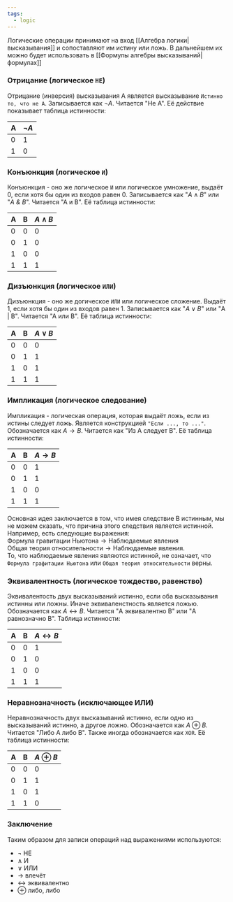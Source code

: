```yaml
---
tags:
  - logic
---
```

Логические операции принимают на вход [[Алгебра логики|высказывания]] и сопоставляют им истину или ложь. В дальнейшем их можно будет использовать в [[Формулы алгебры высказываний|формулах]]

### Отрицание (логическое ```НЕ```)

Отрицание (инверсия) высказывания A является высказывание ```Истинно то, что не A```. Записывается как $\neg A$. Читается "Не A". Её действие показывает таблица истинности:

|A|$\neg A$|
|-|-|
|0|1|
|1|0|


### Конъюнкция (логическое ```И```)

Конъюнкция - оно же логическое ```И``` или логическое умножение, выдаёт 0, если хотя бы один из входов равен 0. Записывается как "$A \land B$" или "*A & B*". Читается "А и B". Её таблица истинности:

|A|B|$A \land B$|
|-|-|-|
|0|0|0|
|0|1|0|
|1|0|0|
|1|1|1|



### Дизъюнкция (логическое ```ИЛИ```)

Дизъюнкция - оно же догическое ```ИЛИ``` или логическое сложение. Выдаёт 1, если хотя бы один из входов равен 1. Записывается как "$A \lor B$" или "A | B". Читается "А или B". Её таблица истинности:

|A|B|$A \lor B$|
|-|-|-|
|0|0|0|
|0|1|1|
|1|0|1|
|1|1|1|


### Импликация (логическое следование)

Импликация - логическая операция, которая выдаёт ложь, если из истины следует ложь. Является конструкцией ```"Если ..., то ..."```. Обозначается как $A \to B$. Читается как "Из A следует B". Её таблица истинности:

|A|B|$A \to B$|
|-|-|-|
|0|0|1|
|0|1|1|
|1|0|0|
|1|1|1|

Основная идея заключается в том, что имея следствие B истинным, мы не можем сказать, что причина этого следствия является истинной. Например, есть следующие выражения:\
$\text{Формула гравитации Ньютона} \to \text{Наблюдаемые явления}$\
$\text{Общая теория относительности} \to \text{Наблюдаемые явления}$.\
То, что наблюдаемые явления являются истинной, не означает, что ```Формула графитации Ньютона``` или ```Общая теория относительности``` верны.


### Эквивалентность (логическое тождество, равенство)

Эквивалентость двух высказываний истинно, если оба высказывания истинны или ложны. Иначе эквиваленстность является ложью. Обозначается как $A \leftrightarrow B$. Читается "A эквивалентно B" или "A равнозначно B". Таблица истинности:

|A|B|$A \leftrightarrow B$|
|-|-|-|
|0|0|1|
|0|1|0|
|1|0|0|
|1|1|1|


### Неравнозначность (исключающее ИЛИ)

Неравнозначность двух высказываний истинно, если одно из высказываний истинно, а другое ложно. Обозначается как $A \oplus B$. Читается "Либо A либо B". Также иногда обозначается как `XOR`. Её таблица истинности:

|A|B|$A \oplus B$|
|-|-|-|
|0|0|0|
|0|1|1|
|1|0|1|
|1|1|0|


### Заключение

Таким образом для записи операций над выражениями используются:

- $\neg$ НЕ
- $\land$ И
- $\lor$ ИЛИ
- $\to$ влечёт
- $\leftrightarrow$ эквивалентно
- $\oplus$ либо, либо